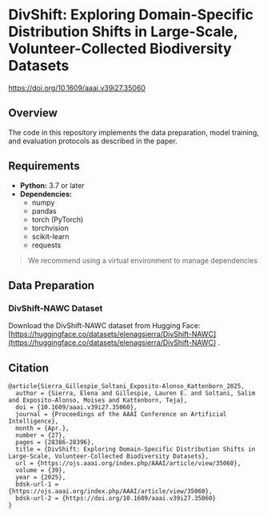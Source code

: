 # DivShift: Exploring Domain-Specific Distribution Shifts in Large-Scale, Volunteer-Collected Biodiversity Datasets
https://doi.org/10.1609/aaai.v39i27.35060

## Overview

The code in this repository implements the data preparation, model training, and evaluation protocols as described in the paper.

## Requirements

- **Python:** 3.7 or later  
- **Dependencies:**  
  - numpy
  - pandas
  - torch (PyTorch)
  - torchvision
  - scikit-learn
  - requests

> We recommend using a virtual environment to manage dependencies

## Data Preparation

### DivShift-NAWC Dataset

Download the DivShift-NAWC dataset from Hugging Face:  
[https://huggingface.co/datasets/elenagsierra/DivShift-NAWC](https://huggingface.co/datasets/elenagsierra/DivShift-NAWC) .

## Citation

```
@article{Sierra_Gillespie_Soltani_Exposito-Alonso_Kattenborn_2025,
  author = {Sierra, Elena and Gillespie, Lauren E. and Soltani, Salim and Exposito-Alonso, Moises and Kattenborn, Teja},
  doi = {10.1609/aaai.v39i27.35060},
  journal = {Proceedings of the AAAI Conference on Artificial Intelligence},
  month = {Apr.},
  number = {27},
  pages = {28386-28396},
  title = {DivShift: Exploring Domain-Specific Distribution Shifts in Large-Scale, Volunteer-Collected Biodiversity Datasets},
  url = {https://ojs.aaai.org/index.php/AAAI/article/view/35060},
  volume = {39},
  year = {2025},
  bdsk-url-1 = {https://ojs.aaai.org/index.php/AAAI/article/view/35060},
  bdsk-url-2 = {https://doi.org/10.1609/aaai.v39i27.35060}
}
```


